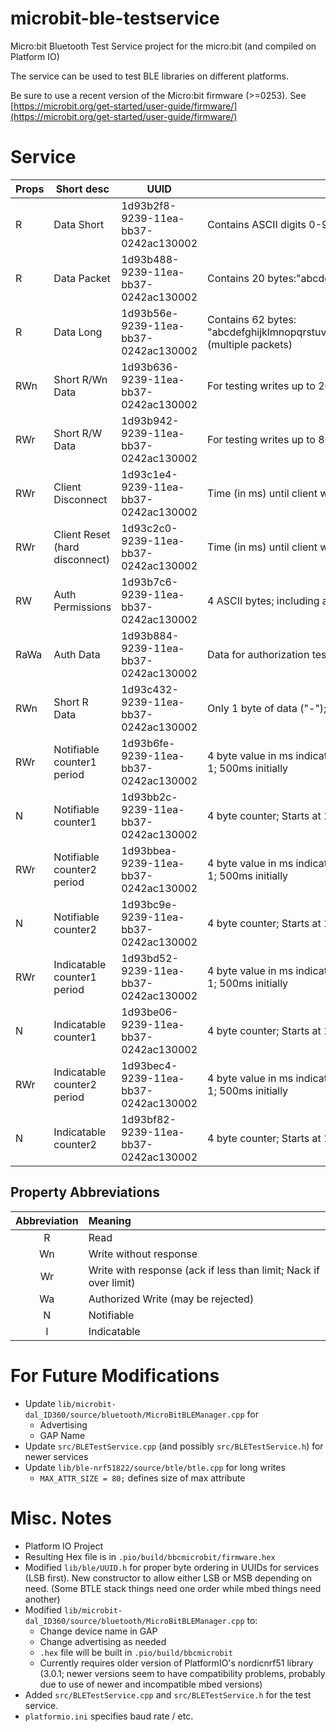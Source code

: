 # microbit-ble-testservice

Micro:bit Bluetooth Test Service project for the micro:bit (and compiled on Platform IO)

The service can be used to test BLE libraries on different platforms.

Be sure to use a recent version of the Micro:bit firmware (>=0253). See [https://microbit.org/get-started/user-guide/firmware/](https://microbit.org/get-started/user-guide/firmware/)


# Service 

| Props | Short desc | UUID | Long Description |
|-------|------------|------|------------------|
| R     |  Data Short    | 1d93b2f8-9239-11ea-bb37-0242ac130002 |  Contains ASCII digits 0-9: "0123456789"  (10 bytes) | 
| R     |  Data Packet   | 1d93b488-9239-11ea-bb37-0242ac130002 | Contains 20 bytes:"abcdefghijklmnopqrst" (full BLE packet) |
| R     |  Data Long     | 1d93b56e-9239-11ea-bb37-0242ac130002 | Contains 62 bytes: "abcdefghijklmnopqrstuvwzyzABCDEFGHIJKLMNOPQRSTUVWXYZ0123456789" (multiple packets) |
| RWn    | Short R/Wn Data  | 1d93b636-9239-11ea-bb37-0242ac130002 | For testing writes up to 20 bytes (readback to confirm)|
| RWr    | Short R/W Data  | 1d93b942-9239-11ea-bb37-0242ac130002 | For testing writes up to 80 bytes (readback to confirm) |
| RWr | Client Disconnect | 1d93c1e4-9239-11ea-bb37-0242ac130002 | Time (in ms) until client will disconnect intentionally |
| RWr | Client Reset (hard disconnect) | 1d93c2c0-9239-11ea-bb37-0242ac130002| Time (in ms) until client will disconnect intentionally |
| RW | Auth Permissions | 1d93b7c6-9239-11ea-bb37-0242ac130002 | 4 ASCII bytes; including an "R" allows Read and "W" allows write |
| RaWa | Auth Data | 1d93b884-9239-11ea-bb37-0242ac130002 | Data for authorization test (8 bytes) |
| RWn    | Short R Data  |  1d93c432-9239-11ea-bb37-0242ac130002  | Only 1 byte of data ("-"); For testing Descriptors  ; |
| RWr | Notifiable counter1 period | 1d93b6fe-9239-11ea-bb37-0242ac130002 | 4 byte value in ms indicating the period of updated to the notifications of counter 1; 500ms initially|
| N | Notifiable counter1 | 1d93bb2c-9239-11ea-bb37-0242ac130002| 4 byte counter; Starts at 1 on enable and counts up |
| RWr | Notifiable counter2 period | 1d93bbea-9239-11ea-bb37-0242ac130002 | 4 byte value in ms indicating the period of updated to the notifications of counter 1; 500ms initially|
| N | Notifiable counter2 | 1d93bc9e-9239-11ea-bb37-0242ac130002| 4 byte counter; Starts at 1 on enable and counts up |
| RWr | Indicatable counter1 period | 1d93bd52-9239-11ea-bb37-0242ac130002 | 4 byte value in ms indicating the period of updated to the notifications of counter 1; 500ms initially|
| N | Indicatable counter1 | 1d93be06-9239-11ea-bb37-0242ac130002| 4 byte counter; Starts at 1 on enable and counts up |
| RWr | Indicatable counter2 period | 1d93bec4-9239-11ea-bb37-0242ac130002 | 4 byte value in ms indicating the period of updated to the notifications of counter 1; 500ms initially|
| N | Indicatable counter2 | 1d93bf82-9239-11ea-bb37-0242ac130002| 4 byte counter; Starts at 1 on enable and counts up |

## Property Abbreviations

| Abbreviation | Meaning | 
|:------------:|:--------|
| R            | Read |
| Wn           | Write without response |
| Wr           | Write with response (ack if less than limit; Nack if over limit) |
| Wa           | Authorized Write (may be rejected) |
| N            | Notifiable |
| I            | Indicatable |

# For Future Modifications

* Update `lib/microbit-dal_ID360/source/bluetooth/MicroBitBLEManager.cpp` for
  * Advertising
  * GAP Name
* Update `src/BLETestService.cpp` (and possibly `src/BLETestService.h`) for newer services
* Update `lib/ble-nrf51822/source/btle/btle.cpp` for long writes
  * `MAX_ATTR_SIZE = 80;` defines size of max attribute
  

# Misc. Notes

* Platform IO Project 
* Resulting Hex file is in `.pio/build/bbcmicrobit/firmware.hex`
* Modified `lib/ble/UUID.h` for proper byte ordering in UUIDs for services (LSB first).  New constructor to allow either LSB or MSB depending on need. (Some BTLE stack things need one order while mbed things need another)
* Modified `lib/microbit-dal_ID360/source/bluetooth/MicroBitBLEManager.cpp` to:
  * Change device name in GAP
  * Change advertising as needed
  * `.hex` file will be built  in `.pio/build/bbcmicrobit`
  * Currently requires older version of PlatformIO's nordicnrf51 library (3.0.1; newer versions seem to have compatibility problems, probably due to use of newer and incompatible mbed versions)
* Added `src/BLETestService.cpp` and `src/BLETestService.h` for the test service.
* `platformio.ini` specifies baud rate / etc.
